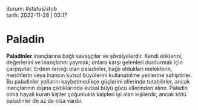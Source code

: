 durum: #status/stub   
tarih: 2022-11-28 | 03:17
# Paladin
**Paladinler** inançlarına bağlı savaşçılar ve şövalyelerdir. Kendi etiklerini, değerlerini ve inançlarını yaymak; onlara karşı gelenleri durdurmak için çarpışırlar. Erdem örneği olan paladinler, bağlı oldukları meleklerin, mesihlerin veya inancın kutsal büyülerini kullanabilme yetilerine sahiptirler. Bu paladinler yollarını kaybetmedikçe güçlerini ellerinde tutabilirler, ancak inançlarının dışına çıktıklarında kutsal büyü gücü ellerinden alınır. Paladin olma hayali kuran kişiler çoğunlukla kalpleri iyi olan kişilerdir, ancak kötü paladinler de az da olsa vardır.